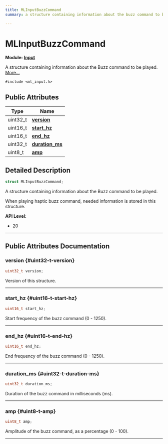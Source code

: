 ```yaml
---
title: MLInputBuzzCommand
summary: a structure containing information about the buzz command to be played. 

---
```


# MLInputBuzzCommand

**Module:** **[Input](/versioned_docs/version-22-Feb-2023/api-ref/api/Modules/group___input/group___input.md)**



A structure containing information about the Buzz command to be played.  [More...](#detailed-description)


`#include <ml_input.h>`

## Public Attributes

| Type           | Name           |
| -------------- | -------------- |
| uint32_t | **[version](/versioned_docs/version-22-Feb-2023/api-ref/api/Modules/group___input/struct_m_l_input_buzz_command.md#uint32-t-version)**  |
| uint16_t | **[start_hz](/versioned_docs/version-22-Feb-2023/api-ref/api/Modules/group___input/struct_m_l_input_buzz_command.md#uint16-t-start-hz)**  |
| uint16_t | **[end_hz](/versioned_docs/version-22-Feb-2023/api-ref/api/Modules/group___input/struct_m_l_input_buzz_command.md#uint16-t-end-hz)**  |
| uint32_t | **[duration_ms](/versioned_docs/version-22-Feb-2023/api-ref/api/Modules/group___input/struct_m_l_input_buzz_command.md#uint32-t-duration-ms)**  |
| uint8_t | **[amp](/versioned_docs/version-22-Feb-2023/api-ref/api/Modules/group___input/struct_m_l_input_buzz_command.md#uint8-t-amp)**  |

## Detailed Description

```cpp
struct MLInputBuzzCommand;
```

A structure containing information about the Buzz command to be played. 


When playing haptic buzz command, needed information is stored in this structure. 




**API Level:**
  * 20




-----------
## Public Attributes Documentation

### version {#uint32-t-version}

```cpp
uint32_t version;
```


Version of this structure. 





-----------

### start_hz {#uint16-t-start-hz}

```cpp
uint16_t start_hz;
```


Start frequency of the buzz command (0 - 1250). 





-----------

### end_hz {#uint16-t-end-hz}

```cpp
uint16_t end_hz;
```


End frequency of the buzz command (0 - 1250). 





-----------

### duration_ms {#uint32-t-duration-ms}

```cpp
uint32_t duration_ms;
```


Duration of the buzz command in milliseconds (ms). 





-----------

### amp {#uint8-t-amp}

```cpp
uint8_t amp;
```


Amplitude of the buzz command, as a percentage (0 - 100). 





-----------


